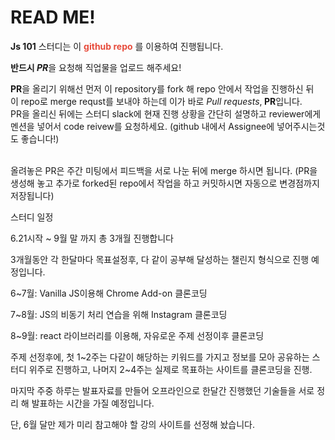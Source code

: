 <h1>READ ME!</h1>

<p><b>Js 101</b> 스터디는 이 <b style='color:rgba(231, 76, 60,1.0);'>github repo</b> 를 이용하여 진행됩니다.</p>
<b>반드시 <i>PR</i></b>을 요청해 직업물을 업로드 해주세요!

<b>PR</b>을 올리기 위해선 먼저 이 repository를 fork 해  repo 안에서 작업을 진행하신 뒤
<br/>이 repo로 merge requst를 보내야 하는데 이가 바로<i> Pull requests</i>,<b> PR</b>입니다.
<br/>PR을 올리신 뒤에는 스터디 slack에 현재 진행 상황을 간단히 설명하고 reviewer에게 멘션을 넣어서 code reivew를 요청하세요. (github 내에서 Assignee에 넣어주시는것도 좋습니다!)

<br/>올려놓은 PR은 주간 미팅에서 피드백을 서로 나눈 뒤에 merge 하시면 됩니다. (PR을 생성해 놓고 추가로 forked된 repo에서 작업을 하고 커밋하시면 자동으로 변경점까지 저장됩니다)



스터디 일정

6.21시작 ~ 9월 말 까지 총 3개월 진행합니다

3개월동안 각 한달마다 목표설정후, 다 같이 공부해 달성하는 챌린지 형식으로 진행 예정입니다.



6~7월: Vanilla JS이용해 Chrome Add-on 클론코딩

7~8월: JS의 비동기 처리 연습을 위해 Instagram 클론코딩

8~9월: react 라이브러리를 이용해, 자유로운 주제 선정이후 클론코딩 

주제 선정후에, 첫 1~2주는 다같이 해당하는 키워드를 가지고 정보를 모아 공유하는 스터디 위주로 진행하고, 나머지 2~4주는 실제로 목표하는 사이트를 클론코딩을 진행.

마지막 주중 하루는 발표자료를 만들어 오프라인으로 한달간 진행했던 기술들을 서로 정리 해 발표하는 시간을 가질 예정입니다. 

단, 6월 달만 제가 미리 참고해야 할 강의 사이트를 선정해 놨습니다.

